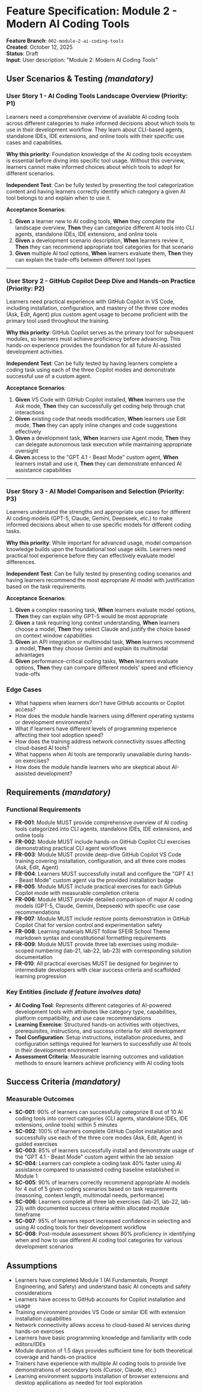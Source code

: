 # Feature Specification: Module 2 - Modern AI Coding Tools

**Feature Branch**: `002-module-2-ai-coding-tools`  
**Created**: October 12, 2025  
**Status**: Draft  
**Input**: User description: "Module 2: Modern AI Coding Tools"

## User Scenarios & Testing *(mandatory)*

<!--
  IMPORTANT: User stories should be PRIORITIZED as user journeys ordered by importance.
  Each user story/journey must be INDEPENDENTLY TESTABLE - meaning if you implement just ONE of them,
  you should still have a viable MVP (Minimum Viable Product) that delivers value.
  
  Assign priorities (P1, P2, P3, etc.) to each story, where P1 is the most critical.
  Think of each story as a standalone slice of functionality that can be:
  - Developed independently
  - Tested independently
  - Deployed independently
  - Demonstrated to users independently
-->

### User Story 1 - AI Coding Tools Landscape Overview (Priority: P1)

Learners need a comprehensive overview of available AI coding tools across different categories to make informed decisions about which tools to use in their development workflow. They learn about CLI-based agents, standalone IDEs, IDE extensions, and online tools with their specific use cases and capabilities.

**Why this priority**: Foundation knowledge of the AI coding tools ecosystem is essential before diving into specific tool usage. Without this overview, learners cannot make informed choices about which tools to adopt for different scenarios.

**Independent Test**: Can be fully tested by presenting the tool categorization content and having learners correctly identify which category a given AI tool belongs to and explain when to use it.

**Acceptance Scenarios**:

1. **Given** a learner new to AI coding tools, **When** they complete the landscape overview, **Then** they can categorize different AI tools into CLI agents, standalone IDEs, IDE extensions, and online tools
2. **Given** a development scenario description, **When** learners review it, **Then** they can recommend appropriate tool categories for that scenario
3. **Given** multiple AI tool options, **When** learners evaluate them, **Then** they can explain the trade-offs between different tool types

---

### User Story 2 - GitHub Copilot Deep Dive and Hands-on Practice (Priority: P2)

Learners need practical experience with GitHub Copilot in VS Code, including installation, configuration, and mastery of the three core modes (Ask, Edit, Agent) plus custom agent usage to become proficient with the primary tool used throughout the training.

**Why this priority**: GitHub Copilot serves as the primary tool for subsequent modules, so learners must achieve proficiency before advancing. This hands-on experience provides the foundation for all future AI-assisted development activities.

**Independent Test**: Can be fully tested by having learners complete a coding task using each of the three Copilot modes and demonstrate successful use of a custom agent.

**Acceptance Scenarios**:

1. **Given** VS Code with GitHub Copilot installed, **When** learners use the Ask mode, **Then** they can successfully get coding help through chat interactions
2. **Given** existing code that needs modification, **When** learners use Edit mode, **Then** they can apply inline changes and code suggestions effectively
3. **Given** a development task, **When** learners use Agent mode, **Then** they can delegate autonomous task execution while maintaining appropriate oversight
4. **Given** access to the "GPT 4.1 - Beast Mode" custom agent, **When** learners install and use it, **Then** they can demonstrate enhanced AI assistance capabilities

---

### User Story 3 - AI Model Comparison and Selection (Priority: P3)

Learners understand the strengths and appropriate use cases for different AI coding models (GPT-5, Claude, Gemini, Deepseek, etc.) to make informed decisions about when to use specific models for different coding tasks.

**Why this priority**: While important for advanced usage, model comparison knowledge builds upon the foundational tool usage skills. Learners need practical tool experience before they can effectively evaluate model differences.

**Independent Test**: Can be fully tested by presenting coding scenarios and having learners recommend the most appropriate AI model with justification based on the task requirements.

**Acceptance Scenarios**:

1. **Given** a complex reasoning task, **When** learners evaluate model options, **Then** they can explain why GPT-5 would be most appropriate
2. **Given** a task requiring long context understanding, **When** learners choose a model, **Then** they select Claude and justify the choice based on context window capabilities
3. **Given** an API integration or multimodal task, **When** learners recommend a model, **Then** they choose Gemini and explain its multimodal advantages
4. **Given** performance-critical coding tasks, **When** learners evaluate options, **Then** they can compare different models' speed and efficiency trade-offs

### Edge Cases

- What happens when learners don't have GitHub accounts or Copilot access?
- How does the module handle learners using different operating systems or development environments?
- What if learners have different levels of programming experience affecting their tool adoption speed?
- How does the training address network connectivity issues affecting cloud-based AI tools?
- What happens when AI tools are temporarily unavailable during hands-on exercises?
- How does the module handle learners who are skeptical about AI-assisted development?

## Requirements *(mandatory)*

### Functional Requirements

- **FR-001**: Module MUST provide comprehensive overview of AI coding tools categorized into CLI agents, standalone IDEs, IDE extensions, and online tools
- **FR-002**: Module MUST include hands-on GitHub Copilot CLI exercises demonstrating practical CLI agent workflows
- **FR-003**: Module MUST provide deep-dive GitHub Copilot VS Code training covering installation, configuration, and all three core modes (Ask, Edit, Agent)
- **FR-004**: Learners MUST successfully install and configure the "GPT 4.1 - Beast Mode" custom agent via the provided installation badge
- **FR-005**: Module MUST include practical exercises for each GitHub Copilot mode with measurable completion criteria
- **FR-006**: Module MUST provide detailed comparison of major AI coding models (GPT-5, Claude, Gemini, Deepseek) with specific use case recommendations
- **FR-007**: Module MUST include restore points demonstration in GitHub Copilot Chat for version control and experimentation safety
- **FR-008**: Learning materials MUST follow SFEIR School Theme markdown syntax and constitutional formatting requirements
- **FR-009**: Module MUST provide three lab exercises using module-scoped numbering (lab-21, lab-22, lab-23) with corresponding solution documentation
- **FR-010**: All practical exercises MUST be designed for beginner to intermediate developers with clear success criteria and scaffolded learning progression

### Key Entities *(include if feature involves data)*

- **AI Coding Tool**: Represents different categories of AI-powered development tools with attributes like category type, capabilities, platform compatibility, and use case recommendations
- **Learning Exercise**: Structured hands-on activities with objectives, prerequisites, instructions, and success criteria for skill development
- **Tool Configuration**: Setup instructions, installation procedures, and configuration settings required for learners to successfully use AI tools in their development environment
- **Assessment Criteria**: Measurable learning outcomes and validation methods to ensure learners achieve proficiency with AI coding tools

## Success Criteria *(mandatory)*

### Measurable Outcomes

- **SC-001**: 90% of learners can successfully categorize 8 out of 10 AI coding tools into correct categories (CLI agents, standalone IDEs, IDE extensions, online tools) within 5 minutes
- **SC-002**: 100% of learners complete GitHub Copilot installation and successfully use each of the three core modes (Ask, Edit, Agent) in guided exercises
- **SC-003**: 85% of learners successfully install and demonstrate usage of the "GPT 4.1 - Beast Mode" custom agent within the lab session
- **SC-004**: Learners can complete a coding task 40% faster using AI assistance compared to unassisted coding baseline established in Module 1
- **SC-005**: 90% of learners correctly recommend appropriate AI models for 4 out of 5 given coding scenarios based on task requirements (reasoning, context length, multimodal needs, performance)
- **SC-006**: Learners complete all three lab exercises (lab-21, lab-22, lab-23) with documented success criteria within allocated module timeframe
- **SC-007**: 95% of learners report increased confidence in selecting and using AI coding tools for their development workflow
- **SC-008**: Post-module assessment shows 80% proficiency in identifying when and how to use different AI coding tool categories for various development scenarios

## Assumptions

- Learners have completed Module 1 (AI Fundamentals, Prompt Engineering, and Safety) and understand basic AI concepts and safety considerations
- Learners have access to GitHub accounts for Copilot installation and usage
- Training environment provides VS Code or similar IDE with extension installation capabilities
- Network connectivity allows access to cloud-based AI services during hands-on exercises
- Learners have basic programming knowledge and familiarity with code editors/IDEs
- Module duration of 1.5 days provides sufficient time for both theoretical coverage and hands-on practice
- Trainers have experience with multiple AI coding tools to provide live demonstrations of secondary tools (Cursor, Claude, etc.)
- Learning environment supports installation of browser extensions and desktop applications as needed for tool exploration
